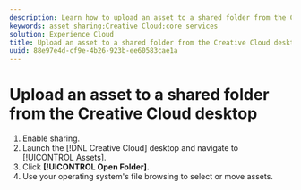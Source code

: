 ```yaml
---
description: Learn how to upload an asset to a shared folder from the Creative Cloud desktop to Experience Cloud.
keywords: asset sharing;Creative Cloud;core services
solution: Experience Cloud
title: Upload an asset to a shared folder from the Creative Cloud desktop 
uuid: 88e97e4d-cf9e-4b26-923b-ee60583cae1a
---
```


# Upload an asset to a shared folder from the Creative Cloud desktop

1. Enable sharing.
1. Launch the [!DNL Creative Cloud] desktop and navigate to [!UICONTROL Assets].
1. Click **[!UICONTROL Open Folder].**
1. Use your operating system's file browsing to select or move assets.
